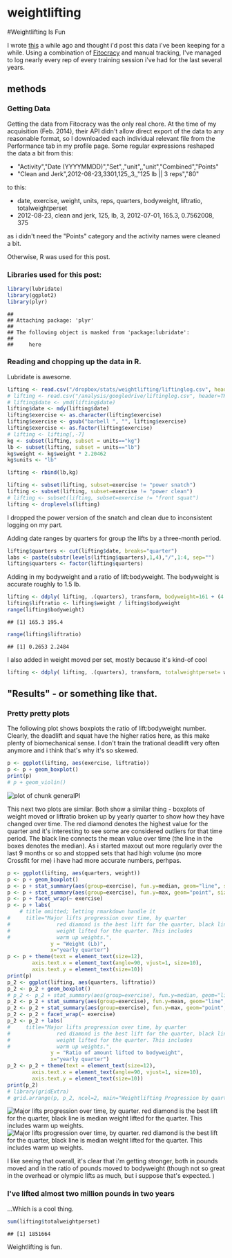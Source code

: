 # weightlifting


#Weightlifting Is Fun

I wrote [this](http://aarongonzales.net/2014/08/blackboxfitness/) a while ago and thought i'd post this data i've been keeping for a while. Using a combination of [Fitocracy](http://www.fitocracy.com/profile/aaron_gonzales/) and manual tracking, I've managed to log nearly every rep of every training session i've had for the last several years. 

## methods
### Getting Data
Getting the data from Fitocracy was the only real chore. At the time of my acquisition (Feb. 2014), their API didn't allow direct export of the data to any reasonable format, so I downloaded each individual relevant file from the Performance tab in my profile page. Some regular expressions reshaped the data a bit from this:

* "Activity","Date (YYYYMMDD)","Set",,"unit",,"unit","Combined","Points"
* "Clean and Jerk",2012-08-23,3301,125,,3,,"125 lb || 3 reps","80"

to this:

* date, exercise, weight, units, reps, quarters, bodyweight, liftratio, totalweightperset
* 2012-08-23, clean and jerk, 125, lb, 3, 2012-07-01, 165.3, 0.7562008, 375

as i didn't need the "Points" category and the activity names were cleaned a bit. 

Otherwise, R was used for this post. 
### Libraries used for this post:

```r
library(lubridate)
library(ggplot2)
library(plyr)
```

```
## 
## Attaching package: 'plyr'
## 
## The following object is masked from 'package:lubridate':
## 
##     here
```

### Reading and chopping up the data in R.

Lubridate is awesome. 

```r
lifting <- read.csv("/dropbox/stats/weightlifting/liftinglog.csv", header=TRUE)
# lifting <- read.csv("/analysis/googledrive/liftinglog.csv", header=TRUE)
# lifting$date <- ymd(lifting$date)
lifting$date <- mdy(lifting$date)
lifting$exercise <- as.character(lifting$exercise)
lifting$exercise <- gsub("barbell ", "", lifting$exercise)
lifting$exercise <- as.factor(lifting$exercise)
# lifting <- lifting[,-7]
kg <- subset(lifting, subset = units=="kg")
lb <- subset(lifting, subset = units=="lb")
kg$weight <- kg$weight * 2.20462
kg$units <- "lb"

lifting <- rbind(lb,kg)

lifting <- subset(lifting, subset=exercise != "power snatch") 
lifting <- subset(lifting, subset=exercise != "power clean") 
# lifting <- subset(lifting, subset=exercise != "front squat") 
lifting <- droplevels(lifting)
```
I dropped the power version of the snatch and clean due to inconsistent logging on my part.

Adding date ranges by quarters for group the lifts by a three-month period.

```r
lifting$quarters <- cut(lifting$date, breaks="quarter")
labs <- paste(substr(levels(lifting$quarters),1,4),"/",1:4, sep="")
lifting$quarters <- factor(lifting$quarters) 
```

Adding in my bodyweight and a ratio of lift:bodyweight. The bodyweight is accurate roughly to 1.5 lb. 

```r
lifting <- ddply( lifting, .(quarters), transform, bodyweight=161 + (4.3*as.numeric(quarters)))
lifting$liftratio <- lifting$weight / lifting$bodyweight
range(lifting$bodyweight)
```

```
## [1] 165.3 195.4
```

```r
range(lifting$liftratio)
```

```
## [1] 0.2653 2.2484
```


I also added in weight moved per set, mostly because it's kind-of cool

```r
lifting <- ddply( lifting, .(quarters), transform, totalweightperset= weight*reps)
```


## "Results" - or something like that.
### Pretty pretty plots
The following plot shows boxplots the ratio of lift:bodyweight number. Clearly, the deadlift and squat have the higher ratios here, as this make plenty of biomechanical sense. I don't train the trational deadlift very often anymore and i think that's why it's so skewed.

```r
p <- ggplot(lifting, aes(exercise, liftratio))
p <- p + geom_boxplot()
print(p)
# p + geom_violin()
```

<img src="figure/minimal-generalPl.png" title="plot of chunk generalPl" alt="plot of chunk generalPl" style="display: block; margin: auto;" />




This next two plots are similar. Both show a similar thing - boxplots of weight moved or liftratio broken up by yearly quarter to show how they have changed over time. The red diamond denotes the highest value for the quarter and it's interesting to see some are considered outliers for that time period. The black line connects the mean value over time (the line in the boxes denotes the median). As i started maxout out more regularly over the last 9 months or so and stopped sets that had high volume (no more Crossfit for me) i have had more accurate numbers, perhpas.  


```r
p <- ggplot(lifting, aes(quarters, weight))
p <- p + geom_boxplot()
p <- p + stat_summary(aes(group=exercise), fun.y=median, geom="line", size=1.5)
p <- p + stat_summary(aes(group=exercise), fun.y=max, geom="point", size=2, shape=23, fill="red")
p <- p + facet_wrap(~ exercise)
p <- p + labs(
    # title omitted; letting rmarkdown handle it
#     title="Major lifts progression over time, by quarter  
#               red diamond is the best lift for the quarter, black line is median
#               weight lifted for the quarter. This includes
#               warm up weights.", 
              y = "Weight (Lb)", 
              x="yearly quarter")
p <- p + theme(text = element_text(size=12),
        axis.text.x = element_text(angle=90, vjust=1, size=10),
        axis.text.y = element_text(size=10))
print(p)
p_2 <- ggplot(lifting, aes(quarters, liftratio))
p_2 <- p_2 + geom_boxplot()
# p_2 <- p_2 + stat_summary(aes(group=exercise), fun.y=median, geom="line", size=2)
p_2 <- p_2 + stat_summary(aes(group=exercise), fun.y=mean, geom="line", size=1.5)
p_2 <- p_2 + stat_summary(aes(group=exercise), fun.y=max, geom="point", size=2, shape=23, fill="red")
p_2 <- p_2 + facet_wrap(~ exercise)
p_2 <- p_2 + labs(
#     title="Major lifts progression over time, by quarter  
#               red diamond is the best lift for the quarter, black line is median
#               weight lifted for the quarter. This includes
#               warm up weights.", 
              y = "Ratio of amount lifted to bodyweight", 
              x="yearly quarter")
p_2 <- p_2 + theme(text = element_text(size=12),
        axis.text.x = element_text(angle=90, vjust=1, size=10),
        axis.text.y = element_text(size=10))
print(p_2)
# library(gridExtra)
# grid.arrange(p, p_2, ncol=2, main="Weightlifting Progression by quarters")
```

<img src="figure/minimal-timeplots1.png" title="Major lifts progression over time, by quarter. red diamond is the best lift for the quarter, black line is median weight lifted for the quarter. This includes warm up weights." alt="Major lifts progression over time, by quarter. red diamond is the best lift for the quarter, black line is median weight lifted for the quarter. This includes warm up weights." style="display: block; margin: auto;" /><img src="figure/minimal-timeplots2.png" title="Major lifts progression over time, by quarter. red diamond is the best lift for the quarter, black line is median weight lifted for the quarter. This includes warm up weights." alt="Major lifts progression over time, by quarter. red diamond is the best lift for the quarter, black line is median weight lifted for the quarter. This includes warm up weights." style="display: block; margin: auto;" />

I like seeing that overall, it's clear that i'm getting stronger, both in pounds moved and in the ratio of pounds moved to bodyweight (though not so great in the overhead or olympic lifts as much, but i suppose that's expected. )

### I've lifted almost two million pounds in two years
...Which is a cool thing.

```r
sum(lifting$totalweightperset)
```

```
## [1] 1851664
```

Weightlifting is fun. 
